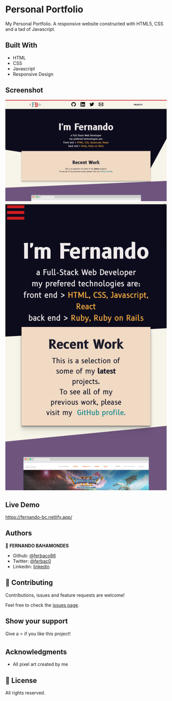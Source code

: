 # Personal Portfolio
My Personal Portfolio. A responsive website constructed with HTML5, CSS and a tad of Javascript.


## Built With

- HTML
- CSS
- Javascript
- Responsive Design

## Screenshot

![Screenshot_full](./images/laptop_screen.png)
![Screenshot_mobile](./images/mob-screen.png)


## Live Demo

https://fernando-bc.netlify.app/

## Authors

👤 **FERNANDO BAHAMONDES**

- Github: [@ferbaco86](https://github.com/ferbaco86)
- Twitter: [@ferbac0](https://twitter.com/ferbac0)
- Linkedin: [linkedin](https://www.linkedin.com/in/fernando-bahamondes-correa)

## 🤝 Contributing

Contributions, issues and feature requests are welcome!

Feel free to check the [issues page](issues/).

## Show your support

Give a ⭐️ if you like this project!

## Acknowledgments

- All pixel art created by me

## 📝 License

All rights reserved.
